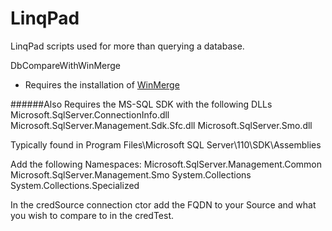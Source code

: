 # LinqPad

LinqPad scripts used for more than querying a database.

DbCompareWithWinMerge
- Requires the installation of [WinMerge](http://winmerge.org/)

######Also Requires the MS-SQL SDK with the following DLLs
Microsoft.SqlServer.ConnectionInfo.dll
Microsoft.SqlServer.Management.Sdk.Sfc.dll
Microsoft.SqlServer.Smo.dll

Typically found in Program Files\Microsoft SQL Server\110\SDK\Assemblies

Add the following Namespaces:
Microsoft.SqlServer.Management.Common
Microsoft.SqlServer.Management.Smo
System.Collections
System.Collections.Specialized

In the credSource connection ctor add the FQDN to your Source and 
what you wish to compare to in the credTest.
